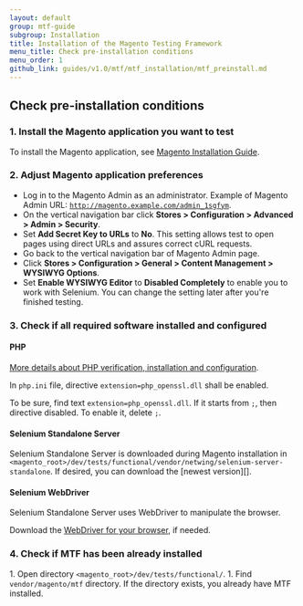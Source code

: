 ```yaml
---
layout: default
group: mtf-guide
subgroup: Installation
title: Installation of the Magento Testing Framework
menu_title: Check pre-installation conditions
menu_order: 1
github_link: guides/v1.0/mtf/mtf_installation/mtf_preinstall.md
---
```


<h2 id="mtf_install_pre">Check pre-installation conditions</h2>

<h3 id="mtf_install_pre_inst-magento">1. Install the Magento application you want to test</h3>
To install the Magento application, see <a href="{{ site.gdeurl }}install-gde/bk-install-guide.html">Magento Installation Guide</a>.

<h3 id="mtf_install_pre_adj-magento">2. Adjust Magento application preferences</h3>

-    Log in to the Magento Admin as an administrator. Example of Magento Admin URL: <code>http://magento.example.com/admin_1sgfym</code>.
-    On the vertical navigation bar click **Stores &gt; Configuration &gt; Advanced &gt; Admin &gt; Security**.
-    Set **Add Secret Key to URLs** to **No**. This setting allows test to open pages using direct URLs and assures correct cURL requests.
-    Go back to the vertical navigation bar of Magento Admin page.
-    Click **Stores &gt; Configuration &gt; General &gt; Content Management &gt; WYSIWYG Options**.
-    Set **Enable WYSIWYG Editor** to **Disabled Completely** to enable you to work with Selenium. You can change the setting later after you're finished testing.

<h3 id="mtf_install_pre_tools">3. Check if all required software installed and configured</h3>

<h4 id="mtf_install_pre_tools_apache">PHP</h4>

<a href="{{ site.gdeurl }}install-gde/prereq/php-ubuntu.html">More details about PHP verification, installation and configuration</a>.

<div class="bs-callout bs-callout-warning">
    <p>In <code>php.ini</code> file, directive <code>extension=php_openssl.dll</code> shall be enabled.</p>
<p> To be sure, find text <code>extension=php_openssl.dll</code>. If it starts from <code>;</code>, then directive disabled. To enable it, delete <code>;</code>.</p>
</div>

<h4 id="mtf_install_pre_tools_apache">Selenium Standalone Server</h4>
Selenium Standalone Server is downloaded during Magento installation in <code>&lt;magento_root&gt;/dev/tests/functional/vendor/netwing/selenium-server-standalone</code>.
If desired, you can download the [newest version][].


<h4 id="mtf_install_pre_tools_apache">Selenium WebDriver</h4>
Selenium Standalone Server uses WebDriver to manipulate the browser.

Download the [WebDriver for your browser][], if needed. 

<h3 id="mtf_install_pre_mtf-check">4. Check if MTF has been already installed</h3>
1. Open directory <code>&lt;magento_root&gt;/dev/tests/functional/</code>.
1. Find <code>vendor/magento/mtf</code> directory. If the directory exists, you already have MTF installed.



[official web-site]: http://www.seleniumhq.org/download/
[newest version]: http://www.seleniumhq.org/download/
[WebDriver for your browser]: http://www.seleniumhq.org/about/platforms.jsp#browsers
